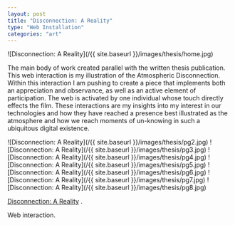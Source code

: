```yaml
---
layout: post
title: "Disconnection: A Reality"
type: "Web Installation"
categories: "art"
---
```


![Disconnection: A Reality](/{{ site.baseurl }}/images/thesis/home.jpg)

The main body of work created parallel with the written thesis publication. This web interaction is my illustration of the Atmospheric Disconnection. Within this interaction I am pushing to create a piece that implements both an appreciation and observance, as well as an active element of participation. The web is activated by one individual whose touch directly effects the film. These interactions are my insights into my interest in our technologies and how they have reached a presence best illustrated as the atmosphere and how we reach moments of un-knowing in such a ubiquitous digital existence.

![Disconnection: A Reality](/{{ site.baseurl }}/images/thesis/pg2.jpg)
![Disconnection: A Reality](/{{ site.baseurl }}/images/thesis/pg3.jpg)
![Disconnection: A Reality](/{{ site.baseurl }}/images/thesis/pg4.jpg)
![Disconnection: A Reality](/{{ site.baseurl }}/images/thesis/pg5.jpg)
![Disconnection: A Reality](/{{ site.baseurl }}/images/thesis/pg6.jpg)
![Disconnection: A Reality](/{{ site.baseurl }}/images/thesis/pg7.jpg)
![Disconnection: A Reality](/{{ site.baseurl }}/images/thesis/pg8.jpg)

[Disconnection: A Reality](https://vimeo.com/212339354 "target=_blank")
.

Web interaction.
